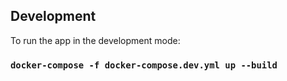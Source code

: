 ## Development

To run the app in the development mode:

### `docker-compose -f docker-compose.dev.yml up --build`
